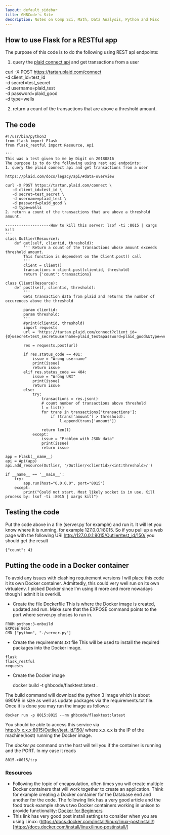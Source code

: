 ```yaml
---
layout: default_sidebar
title: GHBCode's Site
description: Notes on Comp Sci, Math, Data Analysis, Python and Misc
---
```


## How to use Flask for a RESTful app

The purpose of this code is to do the following using REST api endpoints:
1. query the [plaid connect api](https://plaid.com/docs/legacy/api/#data-overview) and get transactions from a user 

curl -X POST https://tartan.plaid.com/connect \
   -d client_id=test_id \
   -d secret=test_secret \
   -d username=plaid_test \
   -d password=plaid_good \
   -d type=wells
   
2. return a count of the transactions that are above a threshold amount.


## The code

```
#!/usr/bin/python3
from flask import Flask
from flask_restful import Resource, Api

'''
This was a test given to me by Digit on 20180816
The purpose is to do the following using rest api endpoints:
1. query the plaid connect api and get transactions from a user

https://plaid.com/docs/legacy/api/#data-overview

curl -X POST https://tartan.plaid.com/connect \
   -d client_id=test_id \
   -d secret=test_secret \
   -d username=plaid_test \
   -d password=plaid_good \
   -d type=wells
2. return a count of the transactions that are above a threshold amount.

--------------------How to kill this server: lsof -ti :8015 | xargs kill
'''
class Outlier(Resource):
    def get(self, clientid, threshold):
        ''' Return a count of the transactions whose amount exceeds threshold amount.
        This function is dependent on the Client.post() call
        '''
        client = Client()
        transactions = client.post(clientid, threshold)
        return {'count': transactions}

class Client(Resource):
    def post(self, clientid, threshold):
        '''
        Gets transaction data from plaid and returns the number of occurences above the threshold

        param clientid:
        param threshold:
        '''
        #print(clientid, threshold)
        import requests
        url = 'https://tartan.plaid.com/connect?client_id={0}&secret=test_secret&username=plaid_test&password=plaid_good&&type=wells'.format(clientid)

        res = requests.post(url)

        if res.status_code == 401:
            issue = "Wrong username"
            print(issue)
            return issue
        elif res.status_code == 404:
            issue = "Wrong URI"
            print(issue)
            return issue
        else:
            try:
                transactions = res.json()
                # count number of transactions above threshold
                l = list()
                for trans in transactions['transactions']:
                    if (trans['amount'] > threshold):
                        l.append(trans['amount'])

                return len(l)
            except:
                issue = "Problem with JSON data"
                print(issue)
                return issue

app = Flask(__name__)
api = Api(app)
api.add_resource(Outlier, '/Outlier/<clientid>/<int:threshold>/')

if __name__ == '__main__':
    try:
        app.run(host="0.0.0.0", port="8015")
    except:
        print("Could not start. Most likely socket is in use. Kill process by: lsof -ti :8015 | xargs kill")
```


## Testing the code

Put the code above in a file (server.py for example) and run it. It will let you know where it is running, for example 127.0.0.1:8015. So if you pull up a web page with the following URI http://127.0.0.1:8015/Outlier/test_id/150/
you should get the result 

    {"count": 4}


## Putting the code in a Docker container 

To avoid any issues with clashing requirement versions I will place this code it its own Docker container. Admittedly, this could very well run on its own virtualenv. I picked Docker since I'm using it more and more nowadays though I admit it is overkill. 

- Create the file Dockerfile
This is where the Docker image is created, updated and run. 
Make sure that the EXPOSE command points to the port where server.py choses to run in.

```
FROM python:3-onbuild
EXPOSE 8015
CMD ["python", "./server.py"]
```

- Create the requirements.txt file
This will be used to install the required packages into the Docker image.

```
flask
flask_restful
requests
```

- Create the Docker image

    docker build -t ghbcode/flasktest:latest .

The build command will download the python 3 image which is about 690MB in size as well as update packages via the requirements.txt file. Once it is done you may run the image as follows:

    docker run -p 8015:8015 --rm ghbcode/flasktest:latest

You should be able to access this service via http://x.x.x.x:8015/Outlier/test_id/150/ where x.x.x.x is the IP of the machine(host) running the Docker image. 

The *docker ps* command on the host will tell you if the container is running and the PORT. In my case it reads 
    
    8015->8015/tcp

### Resources
* Following the topic of encapsulation, often times you will create multiple Docker containers that will work together to create an application. Think for example creating a Docker container for the Database end and another for the code. The following link has a very good article and the food truck example shows two Docker containers working in unison to provide functionality: [Docker for Beginners](https://docker-curriculum.com/)
* This link has very good post install settings to consider when you are using Linux: (https://docs.docker.com/install/linux/linux-postinstall/)[https://docs.docker.com/install/linux/linux-postinstall/]
